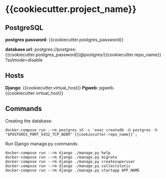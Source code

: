 # {{cookiecutter.project_name}}

## PostgreSQL
**postgres password**: {{cookiecutter.postgres_password}}

**database url**: postgres://postgres:{{cookiecutter.postgres_password}}@postgres/{{cookiecutter.repo_name}}?sslmode=disable

## Hosts

**Django**: {{cookiecutter.virtual_host}}
**Pgweb**: pgweb.{{cookiecutter.virtual_host}}

## Commands
Creating the database:

    docker-compose run --rm postgres sh -c 'exec createdb -U postgres -h "$POSTGRES_PORT_5432_TCP_ADDR" {{cookiecutter.repo_name}}';

Run Django manage.py commands:

    docker-compose run --rm django ./manage.py help
    docker-compose run --rm django ./manage.py migrate
    docker-compose run --rm django ./manage.py createsuperuser
    docker-compose run --rm django ./manage.py collectstatic
    docker-compose run --rm django ./manage.py startapp APP_NAME
